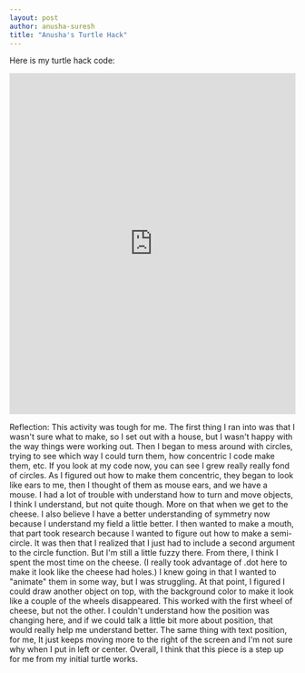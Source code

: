 ```yaml
---
layout: post
author: anusha-suresh
title: "Anusha's Turtle Hack"
---
```

Here is my turtle hack code:
  <iframe src="https://trinket.io/embed/python/c12c32483c" width="100%" height="600" frameborder="0" marginwidth="0" marginheight="0" allowfullscreen></iframe>
  
Reflection:
  This activity was tough for me. The first thing I ran into was that I wasn't sure what to make, so I set out with a house, but I wasn't happy with the way things were working out. Then I began to mess around with circles, trying to see which way I could turn them, how concentric I code make them, etc. If you look at my code now, you can see I grew really really fond of circles. As I figured out how to make them concentric, they began to look like ears to me, then I thought of them as mouse ears, and we have a mouse. I had a lot of trouble with understand how to turn and move objects, I think I understand, but not quite though. More on that when we get to the cheese. I also believe I have a better understanding of symmetry now because I understand my field a little better. I then wanted to make a mouth, that part took research because I wanted to figure out how to make a semi-circle. It was then that I realized that I just had to include a second argument to the circle function. But I'm still a little fuzzy there. From there, I think I spent the most time on the cheese. (I really took advantage of .dot here to make it look like the cheese had holes.) I knew going in that I wanted to "animate" them in some way, but I was struggling. At that point, I figured I could draw another object on top, with the background color to make it look like a couple of the wheels disappeared. This worked with the first wheel of cheese, but not the other. I couldn't understand how the position was changing here, and if we could talk a little bit more about position, that would really help me understand better. The same thing with text position, for me, It just keeps moving more to the right of the screen and I'm not sure why when I put in left or center. Overall, I think that this piece is a step up for me from my initial turtle works.
